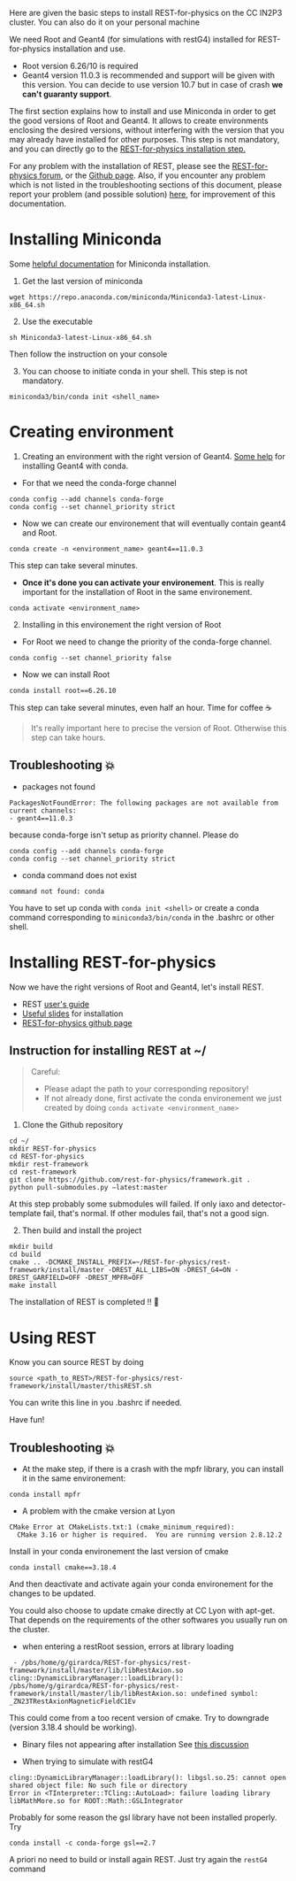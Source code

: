 Here are given the basic steps to install REST-for-physics on the CC IN2P3 cluster.
You can also do it on your personal machine

We need Root and Geant4 (for simulations with restG4) installed for REST-for-physics installation and use.
- Root version 6.26/10 is required
- Geant4 version 11.0.3 is recommended and support will be given with this version. You can decide to use version 10.7 but in case of crash **we can't guaranty support**.

The first section explains how to install and use Miniconda in order to get the good versions of Root and Geant4.
It allows to create environments enclosing the desired versions, without interfering with the version that you may already have installed for other purposes.
This step is not mandatory, and you can directly go to the [REST-for-physics installation step.](#installing-rest-for-physics)

For any problem with the installation of REST, please see the [REST-for-physics forum](https://rest-forum.unizar.es/), or the [Github page](https://github.com/rest-for-physics).
Also, if you encounter any problem which is not listed in the troubleshooting sections of this document, please report your problem (and possible solution) [here](https://github.com/girardcarillo/REST-guidlines/issues), for improvement of this documentation. 

# Installing Miniconda

Some [helpful documentation](https://docs.conda.io/en/latest/miniconda.html) for Miniconda installation.

1. Get the last version of miniconda

```
wget https://repo.anaconda.com/miniconda/Miniconda3-latest-Linux-x86_64.sh
```
2. Use the executable

```
sh Miniconda3-latest-Linux-x86_64.sh
``` 
Then follow the instruction on your console

3. You can choose to initiate conda in your shell. This step is not mandatory. 

```
miniconda3/bin/conda init <shell_name>
```

# Creating environment

1. Creating an environment with the right version of Geant4. [Some help](https://github.com/conda-forge/geant4-feedstock) for installing Geant4 with conda.

- For that we need the conda-forge channel

```
conda config --add channels conda-forge
conda config --set channel_priority strict
```

- Now we can create our environement that will eventually contain geant4 and Root.

```
conda create -n <environment_name> geant4==11.0.3
```
This step can take several minutes.

- **Once it's done you can activate your environement**. This is really important for the installation of Root in the same environement.

```
conda activate <environment_name>
``` 

2. Installing in this environement the right version of Root 

- For Root we need to change the priority of the conda-forge channel. 

```
conda config --set channel_priority false
```

- Now we can install Root

```
conda install root==6.26.10
```

This step can take several minutes, even half an hour.
Time for coffee :coffee:

> It's really important here to precise the version of Root. 
> Otherwise this step can take hours.


## Troubleshooting :boom:

- packages not found
>
```console
PackagesNotFoundError: The following packages are not available from current channels:
- geant4==11.0.3
```
because conda-forge isn't setup as priority channel. Please do
```
conda config --add channels conda-forge
conda config --set channel_priority strict
```

- conda command does not exist
>
```console
command not found: conda
```
You have to set up conda with `conda init <shell>` or create a conda command corresponding to `miniconda3/bin/conda` in the .bashrc or other shell.

# Installing REST-for-physics

Now we have the right versions of Root and Geant4, let's install REST.

- REST [user's guide](https://rest-for-physics.github.io/)
- [Useful slides](https://indico.capa.unizar.es/event/26/timetable/?view=standard) for installation
- [REST-for-physics github page](https://github.com/rest-for-physics)

## Instruction for installing REST at ~/

> Careful: 
> - Please adapt the path to your corresponding repository!
> - If not already done, first activate the conda environement we just created by doing `conda activate <environment_name>` 

1. Clone the Github repository

```
cd ~/
mkdir REST-for-physics
cd REST-for-physics
mkdir rest-framework
cd rest-framework
git clone https://github.com/rest-for-physics/framework.git .
python pull-submodules.py –latest:master
```

At this step probably some submodules will failed.
If only iaxo and detector-template fail, that's normal. 
If other modules fail, that's not a good sign.

2. Then build and install the project 
```
mkdir build
cd build
cmake .. -DCMAKE_INSTALL_PREFIX=~/REST-for-physics/rest-framework/install/master -DREST_ALL_LIBS=ON -DREST_G4=ON -DREST_GARFIELD=OFF -DREST_MPFR=OFF
make install
```

The installation of REST is completed !! :clap:

# Using REST

Know you can source REST by doing
```
source <path_to_REST>/REST-for-physics/rest-framework/install/master/thisREST.sh
```
You can write this line in you .bashrc if needed.

Have fun!

## Troubleshooting :boom:

- At the make step, if there is a crash with the mpfr library, you can install it in the same environement:
```
conda install mpfr
```

- A problem with the cmake version at Lyon

```console
CMake Error at CMakeLists.txt:1 (cmake_minimum_required):
  CMake 3.16 or higher is required.  You are running version 2.8.12.2
```

Install in your conda environement the last version of cmake
```
conda install cmake==3.18.4
```

And then deactivate and activate again your conda environement for the changes to be updated.

You could also choose to update cmake directly at CC Lyon with apt-get.
That depends on the requirements of the other softwares you usually run on the cluster.

- when entering a restRoot session, errors at library loading
```console
 - /pbs/home/g/girardca/REST-for-physics/rest-framework/install/master/lib/libRestAxion.so
cling::DynamicLibraryManager::loadLibrary(): /pbs/home/g/girardca/REST-for-physics/rest-framework/install/master/lib/libRestAxion.so: undefined symbol: _ZN23TRestAxionMagneticFieldC1Ev
```

This could come from a too recent version of cmake.
Try to downgrade (version 3.18.4 should be working).

- Binary files not appearing after installation
See [this discussion](https://rest-forum.unizar.es/t/macos-installation-issue-missing-files-headers-bin/573/5)

- When trying to simulate with restG4
```console
cling::DynamicLibraryManager::loadLibrary(): libgsl.so.25: cannot open shared object file: No such file or directory
Error in <TInterpreter::TCling::AutoLoad>: failure loading library libMathMore.so for ROOT::Math::GSLIntegrator
```
Probably for some reason the gsl library have not been installed properly. Try
```
conda install -c conda-forge gsl==2.7
```
A priori no need to build or install again REST.
Just try again the `restG4` command
